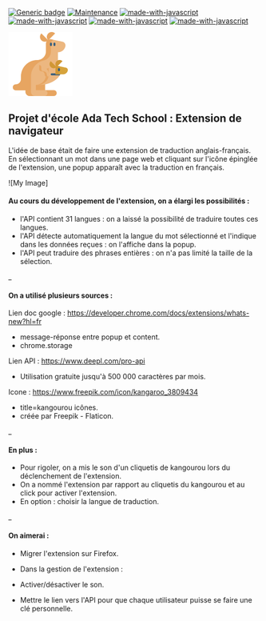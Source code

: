 [![Generic badge](https://img.shields.io/badge/Projet-actif-<COLOR>.svg)](https://shields.io/)
[![Maintenance](https://img.shields.io/badge/Maintained%3F-yes-green.svg)](https://GitHub.com/Naereen/StrapDown.js/graphs/commit-activity)
[![made-with-javascript](https://img.shields.io/badge/Made%20with-HTML-326996.svg)](https://www.javascript.com)
[![made-with-javascript](https://img.shields.io/badge/Made%20with-CSS-326996.svg)](https://www.javascript.com)
[![made-with-javascript](https://img.shields.io/badge/Made%20with-JavaScript-326996.svg)](https://www.javascript.com)
[![made-with-javascript](https://img.shields.io/badge/Made%20with-JSON-326996.svg)](https://www.javascript.com)

![My Image](kangaroo.png)
## Projet d'école Ada Tech School : Extension de navigateur

L'idée de base était de faire une extension de traduction anglais-français. 
En sélectionnant un mot dans une page web et cliquant sur l'icône épinglée de l'extension, une popup apparaît avec la traduction en français.

![My Image]

#### Au cours du développement de l'extension, on a élargi les possibilités :
- l'API contient 31 langues : on a laissé la possibilité de traduire toutes ces langues.
- l'API détecte automatiquement la langue du mot sélectionné et l'indique dans les données reçues : on l'affiche dans la popup.
- l'API peut traduire des phrases entières : on n'a pas limité la taille de la sélection.

_

#### On a utilisé plusieurs sources : 

Lien doc google : https://developer.chrome.com/docs/extensions/whats-new?hl=fr
- message-réponse entre popup et content.
- chrome.storage

Lien API : https://www.deepl.com/pro-api
- Utilisation gratuite jusqu'à 500 000 caractères par mois.

Icone : https://www.freepik.com/icon/kangaroo_3809434
- title=kangourou icônes.
- créée par Freepik - Flaticon.

_

#### En plus :
- Pour rigoler, on a mis le son d'un cliquetis de kangourou lors du déclenchement de l'extension.
- On a nommé l'extension par rapport au cliquetis du kangourou et au click pour activer l'extension.
- En option : choisir la langue de traduction.

_

#### On aimerai :
- Migrer l'extension sur Firefox.
- Dans la gestion de l'extension :
- Activer/désactiver le son.

- Mettre le lien vers l'API pour que chaque utilisateur puisse se faire une clé personnelle.



